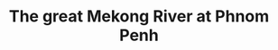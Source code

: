 ---
title: The great Mekong River at Phnom Penh
category: blog
lat: 11.57088
lng: 104.93018
image: https://s3-us-west-2.amazonaws.com/travels2013/2014-01-19 03:01:57 PST.jpg
observation: 20140119030157PST
---